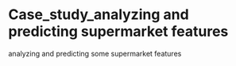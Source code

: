 # Case_study_analyzing and predicting supermarket features 
 analyzing and predicting some supermarket features
